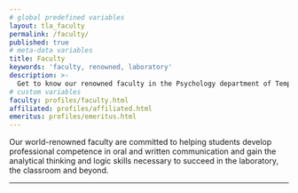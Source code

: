 ```yaml
---
# global predefined variables
layout: tla_faculty
permalink: /faculty/
published: true
# meta-data variables
title: Faculty
keywords: 'faculty, renowned, laboratory'
description: >-
  Get to know our renowned faculty in the Psychology department of Temple University’s College of Liberal Arts.
# custom variables
faculty: profiles/faculty.html
affiliated: profiles/affiliated.html
emeritus: profiles/emeritus.html
---
```

Our world-renowned faculty are committed to helping students develop professional competence in oral and written communication and gain the analytical thinking and logic skills necessary to succeed in the laboratory, the classroom and beyond.

___
